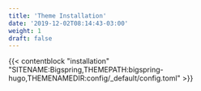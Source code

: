 ```yaml
---
title: 'Theme Installation'
date: '2019-12-02T08:14:43-03:00'
weight: 1
draft: false
---
```


{{< contentblock "installation" "SITENAME:Bigspring,THEMEPATH:bigspring-hugo,THEMENAMEDIR:config/_default/config.toml" >}}
